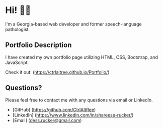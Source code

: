 # Hi! 👋🏾

I'm a Georgia-based web developer and former speech-language pathologist.

## Portfolio Description

I have created my own portfolio page utilizing HTML, CSS, Bootstrap, and JavaScript.

Check it out: (https://ctrlaltree.github.io/Portfolio/)

## Questions?
Please feel free to contact me with any questions via email or LinkedIn.

- [GitHub] (https://github.com/CtrlAltRee)
- [LinkedIn] (https://www.linkedin.com/in/shareese-rucker/)
- [Email] (dess.rucker@gmail.com)